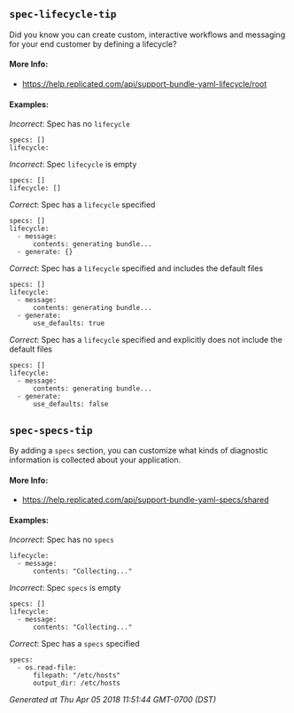 
## `spec-lifecycle-tip`

Did you know you can create custom, interactive workflows and messaging for your end customer by defining a lifecycle?



#### More Info:

- https://help.replicated.com/api/support-bundle-yaml-lifecycle/root

#### Examples:

*Incorrect*: Spec has no `lifecycle`

```yaml---
specs: []
lifecycle:

```


*Incorrect*: Spec `lifecycle` is empty

```yaml---
specs: []
lifecycle: []

```



*Correct*: Spec has a `lifecycle` specified

```yaml---
specs: []
lifecycle:
  - message:
      contents: generating bundle...
  - generate: {}

```


*Correct*: Spec has a `lifecycle` specified and includes the default files

```yaml---
specs: []
lifecycle:
  - message:
      contents: generating bundle...
  - generate:
      use_defaults: true

```


*Correct*: Spec has a `lifecycle` specified and explicitly does not include the default files

```yaml---
specs: []
lifecycle:
  - message:
      contents: generating bundle...
  - generate:
      use_defaults: false

```


    

## `spec-specs-tip`

By adding a `specs` section, you can customize what kinds of diagnostic information is collected about your application.



#### More Info:

- https://help.replicated.com/api/support-bundle-yaml-specs/shared

#### Examples:

*Incorrect*: Spec has no `specs`

```yaml---
lifecycle:
  - message:
      contents: "Collecting..."

```


*Incorrect*: Spec `specs` is empty

```yaml---
specs: []
lifecycle:
  - message:
      contents: "Collecting..."

```



*Correct*: Spec has a `specs` specified

```yaml---
specs:
  - os.read-file:
      filepath: "/etc/hosts"
      output_dir: /etc/hosts

```


    



*Generated at Thu Apr 05 2018 11:51:44 GMT-0700 (DST)*

